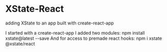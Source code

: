 # XState-React
adding XState to an app built with create-react-app

I started with a create-react-app
I added two modules:
npm install xstate@latest --save
And for access to premade react hooks:
npm i xstate @xstate/react
